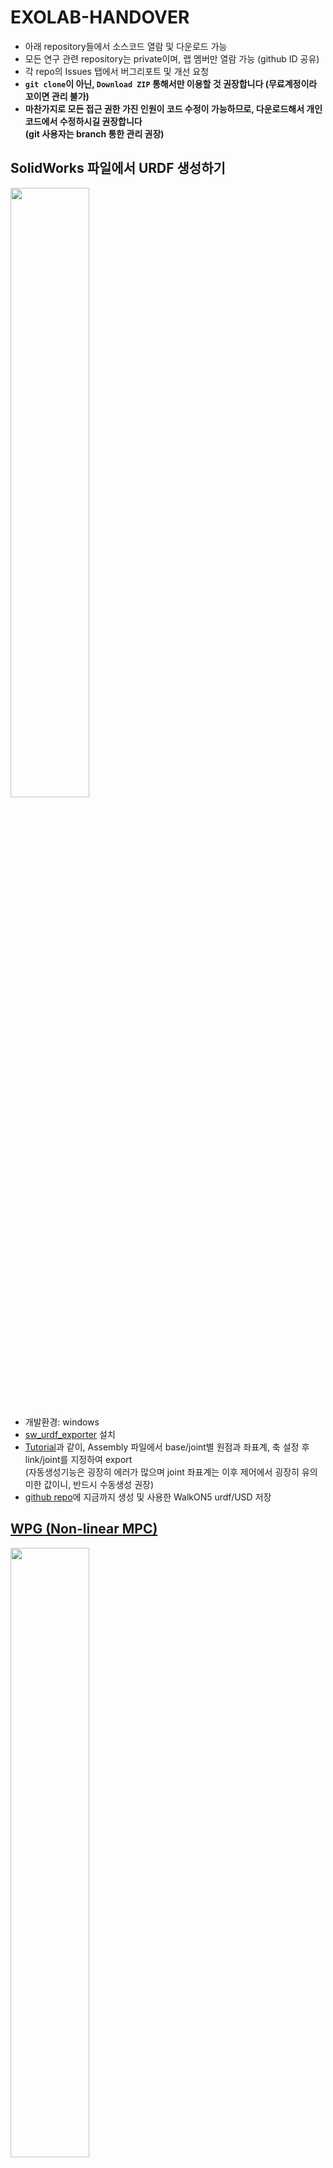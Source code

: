 # EXOLAB-HANDOVER

* 아래 repository들에서 소스코드 열람 및 다운로드 가능
* 모든 연구 관련 repository는 private이며, 랩 멤버만 열람 가능 (github ID 공유)
* 각 repo의 Issues 탭에서 버그리포트 및 개선 요청
* **```git clone```이 아닌, ```Download ZIP``` 통해서만 이용할 것 권장합니다 (무료계정이라 꼬이면 관리 불가)**
* **마찬가지로 모든 접근 권한 가진 인원이 코드 수정이 가능하므로, 다운로드해서 개인 코드에서 수정하시길 권장합니다**<br>
  **(git 사용자는 branch 통한 관리 권장)**

## SolidWorks 파일에서 URDF 생성하기

 <img src="data/figure/fig_URDF.png" width="50%">

* 개발환경: windows
* [sw_urdf_exporter](https://wiki.ros.org/sw_urdf_exporter) 설치
* [Tutorial](https://youtu.be/Id8zVHrQSlE?si=v0TO4Ew7JJsLUWSz)과 같이, Assembly 파일에서 base/joint별 원점과 좌표계, 축 설정 후 link/joint를 지정하여 export<br>
  (자동생성기능은 굉장히 에러가 많으며 joint 좌표계는 이후 제어에서 굉장히 유의미한 값이니, 반드시 수동생성 권장)
* [github repo](https://github.com/sbin-kaist/WALKON5-ASSETS)에 지금까지 생성 및 사용한 WalkON5 urdf/USD 저장

<!--
## Dynamics & Pinocchio
* 개발환경: ubuntu/mac
* [pinocchio library (rigid body dynamics solver)](https://github.com/stack-of-tasks/pinocchio) 기반 워크온 응용하기
* 학습 자료: [ETH Zurich Robot Dynamics Textbook](https://ethz.ch/content/dam/ethz/special-interest/mavt/robotics-n-intelligent-systems/rsl-dam/documents/RobotDynamics2017/RD_HS2017script.pdf), [Memmo 2020 summer school](https://memory-of-motion.github.io/summer-school/materials)
* [github repo](https://github.com/sbin-github/WALKON5_SingleGaitWPG_MPC) 내 README 참고
-->

## [WPG (Non-linear MPC)](https://github.com/sbin-kaist/WALKON5-SingleGaitWPG-MPC)

<img src="data/figure/fig_WPG.png" width="50%">

* 개발환경: ubuntu/mac
* [crocoddyl library (mpc solver)](https://github.com/loco-3d/crocoddyl) 기반 MPC를 사용한 stride-by-stride gait pattern generation
* [발표자료](https://rsckaist.sharepoint.com/:p:/s/RSCLab/EVG7Sl8Mp3JAkbJYEwYBgW4BaW19olpXVQM0K0w0xVxBMQ?e=RmCqWh) (연구실 teams 계정으로 접근 가능)
* [github repo](https://github.com/sbin-kaist/WALKON5-SingleGaitWPG-MPC) 내 README 참고
* *Possible future works:* 실시간 피드백 제어로의 확장, WalkON5 제어 응용, RL 응용
<!--* 학습 자료: pinocchio 및 MPC 관련 선행지식, [Memmo 2020 summer school](https://memory-of-motion.github.io/summer-school/materials)-->
  
## [WalkON5 Isaac SIM](https://github.com/sbin-kaist/WALKON5-ISAACSIM)

<img src="data/figure/fig_SIM.png" width="50%">

* 개발환경: ubuntu + NVIDIA 그래픽카드
* WalkON5 simulation platform
* [발표자료](https://rsckaist.sharepoint.com/:p:/s/RSCLab/EYnbRE4QcotIk8Je03JMZ_EBRT5CXE1I-xJF1KuB1XXX_g?e=wNZvNn) (연구실 teams 계정으로 접근 가능)
* [github repo](https://github.com/sbin-kaist/WALKON5-ISAACSIM) 내 README 참고
* *Possible future works:* 제어기 테스트, 비전 응용

## [Parameter Adaptation](https://github.com/sbin-kaist/SHS-THESIS-OPT) (서현석 학생 졸업주제: 다차원 보조변수 최적화)

<img src="data/figure/fig_SHS.png" width="50%">

* 개발환경: ubuntu/mac/windows
* [서현석 학생 졸업논문 (CH 3 파트)](https://rsckaist.sharepoint.com/:b:/s/RSCLab/EcjUzsVXQWRCifrpdDTI4jQBIHhCOvGPYPCt-9JlK_tMRQ?e=kpeKx0) (연구실 teams 계정으로 접근 가능)
* [github repo](https://github.com/sbin-kaist/SHS-THESIS-OPT) 내 README 참고
* *Possible future works:* 피험자 추가 및 실적화 (진행되지 않았음)

## [Deep Learning](https://github.com/sbin-kaist/DNN-GAIT-PHASE-MODE) (Gait Phase & Mode Estimation)

<img src="data/figure/fig_Gait.png" width="50%">

* 개발환경: ubuntu/mac/windows
* [발표자료](https://rsckaist.sharepoint.com/:p:/s/RSCLab/EXVX33B7gThHlFooSdthjWYBimtZKX2jKAyLnqHtSebmpA?e=AUlIu6) (연구실 teams 계정으로 접근 가능)
* [github repo](https://github.com/sbin-kaist/DNN-GAIT-PHASE-MODE) 내 README 참고
* *Possible future works:* 피험자 추가 및 실적화 (진행되지 않았음)

## ETC.

* [**pMMG pneumatic sensor (MS5607) SPI library**](https://github.com/sbin-github/MS5607-SPI-master)


---
# (Eng.) EXOLAB-HANDOVER

* Source code can be viewed and downloaded from the repositories below.
* All related research repositories are private and can only be accessed by lab members (share your GitHub ID).
* Use the Issues tab in each repo to report bugs or request improvements.
* It is recommended to download using **```Download ZIP```** instead of **```git clone```** to avoid management issues with the free account.
* **Similarly, since all members with access can modify the code, it is recommended to download and make changes to your personal code.**
  **(For git users, branch management is recommended).**

## Generating URDF from SolidWorks Files

 <img src="data/figure/fig_URDF.png" width="50%">

* Development Environment: Windows
* Install [sw_urdf_exporter](https://wiki.ros.org/sw_urdf_exporter).
* As shown in the [Tutorial](https://youtu.be/Id8zVHrQSlE?si=v0TO4Ew7JJsLUWSz), export link/joint from Assembly files after setting the origin and coordinate system for each base/joint 
  (Manual creation is recommended due to errors in the auto-generation feature, as the joint coordinate system is significant for later control).
* The WalkON5 urdf/USD used so far are stored in [this GitHub repo](https://github.com/sbin-kaist/WALKON5-ASSETS).

<!--
## Dynamics & Pinocchio
* Development Environment: Ubuntu/Mac
* Applying the WalkON5 with the [pinocchio library (rigid body dynamics solver)](https://github.com/stack-of-tasks/pinocchio).
* Learning Materials: [ETH Zurich Robot Dynamics Textbook](https://ethz.ch/content/dam/ethz/special-interest/mavt/robotics-n-intelligent-systems/rsl-dam/documents/RobotDynamics2017/RD_HS2017script.pdf), [Memmo 2020 summer school](https://memory-of-motion.github.io/summer-school/materials).
* See the README in [this GitHub repo](https://github.com/sbin-github/WALKON5_SingleGaitWPG_MPC) for reference.
-->

## WPG (Non-linear MPC)

<img src="data/figure/fig_WPG.png" width="50%">

* Development Environment: Ubuntu/Mac
* Stride-by-stride gait pattern generation using the [crocoddyl library (MPC solver)](https://github.com/loco-3d/crocoddyl).
<!--* Learning Materials: Previous knowledge of Pinocchio and MPC, [Memmo 2020 summer school](https://memory-of-motion.github.io/summer-school/materials).-->
* [Presentation Material](https://rsckaist.sharepoint.com/:p:/s/RSCLab/EVG7Sl8Mp3JAkbJYEwYBgW4BaW19olpXVQM0K0w0xVxBMQ?e=RmCqWh) (accessible with lab's Teams account).
* Refer to the README in [this GitHub repo](https://github.com/sbin-kaist/WALKON5-SingleGaitWPG-MPC).
* *Possible future works:* Extension to real-time feedback control, application to WalkON5 control, and RL applications.
  
## WalkON5 Isaac SIM

<img src="data/figure/fig_SIM.png" width="50%">

* Development Environment: Ubuntu + NVIDIA Graphics Card
* WalkON5 simulation platform
* [Presentation Material](https://rsckaist.sharepoint.com/:p:/s/RSCLab/EYnbRE4QcotIk8Je03JMZ_EBRT5CXE1I-xJF1KuB1XXX_g?e=wNZvNn) (accessible with lab's Teams account).
* Refer to the README in [this GitHub repo](https://github.com/sbin-kaist/WALKON5-ISAACSIM).
* *Possible future works:* Controller testing, vision applications.

## Parameter Adaptation (Hyeonseok Seo's Graduation Topic: Multi-dimensional Assistive Variable Optimization)

<img src="data/figure/fig_SHS.png" width="50%">

* Development Environment: Ubuntu/Mac/Windows
* [Hyeonseok Seo's Master Thesis (Part CH 3)](https://rsckaist.sharepoint.com/:b:/s/RSCLab/EcjUzsVXQWRCifrpdDTI4jQBIHhCOvGPYPCt-9JlK_tMRQ?e=kpeKx0) (accessible with lab's teams account).
* Refer to the README in [this GitHub repo](https://github.com/sbin-kaist/SHS-THESIS-OPT).
* *Possible future works:* Additional subjects and actual optimization

## Deep Learning (Gait Phase & Mode Estimation)

![Gait Analysis](data/figure/fig_Gait.png)

* Development Environment: Ubuntu/Mac/Windows
* Presentation materials can be accessed with the lab's Teams account [here](https://rsckaist.sharepoint.com/:p:/s/RSCLab/EXVX33B7gThHlFooSdthjWYBimtZKX2jKAyLnqHtSebmpA?e=AUlIu6).
* Visit the [github repo](https://github.com/sbin-kaist/DNN-GAIT-PHASE-MODE) README for details.
* *Possible future works:* Additional participant recruitment and optimization (not yet implemented).

## ETC.

* [**pMMG pneumatic sensor (MS5607) SPI library**](https://github.com/sbin-github/MS5607-SPI-master)
